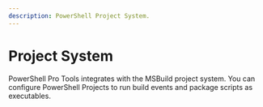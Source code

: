 ```yaml
---
description: PowerShell Project System.
---
```


# Project System

PowerShell Pro Tools integrates with the MSBuild project system. You can configure PowerShell Projects to run build events and package scripts as executables.
